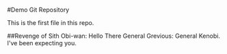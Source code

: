 #Demo Git Repository

This is the first file in this repo.

##Revenge of Sith
Obi-wan: Hello There
General Grevious: General Kenobi.  I've been expecting you.